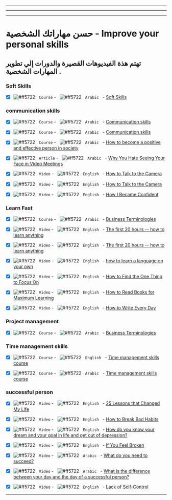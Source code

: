  
-------------------------------------------

------------------------
-------------------------
# حسن مهاراتك الشخصية - Improve your personal skills


## تهتم هذة الفيديوهات القصيرة والدورات إلي تطوير المهارات الشخصية .





### Soft Skills



- [x] ![#ff5722](https://via.placeholder.com/12/15B3E8/000000?text=+) &#xA0;	 `Course` - &#xA0;	 ![#ff5722](https://via.placeholder.com/12/ff5722/000000?text=+) &#xA0; `Arabic` &#xA0; -  [Soft Skills](https://www.youtube.com/watch?v=LlnoeUO8-F8&list=PLiY-jf8J2Mplc6151KJnXdzFYT9LO5Drs)





### communication skills


- [x] ![#ff5722](https://via.placeholder.com/12/15B3E8/000000?text=+) &#xA0;	 `Course` - &#xA0;	 ![#ff5722](https://via.placeholder.com/12/ff5722/000000?text=+) &#xA0; `Arabic` &#xA0; -  [Communication skills ](https://www.youtube.com/watch?v=xRmHDHMPy1U&list=PLV9UwIc-HwEEjdMV5xpdhe5CjuJtGIckU)





- [x] ![#ff5722](https://via.placeholder.com/12/15B3E8/000000?text=+) &#xA0;	 `Course` - &#xA0;	 ![#ff5722](https://via.placeholder.com/12/ff5722/000000?text=+) &#xA0; `Arabic` &#xA0; -  [Communication skills ](https://www.youtube.com/watch?v=VLC4ufhRJ1U&list=PL1cYVDNTSuOpDWBdCtqGLftRyy9wwKzUL)





- [x] ![#ff5722](https://via.placeholder.com/12/15B3E8/000000?text=+) &#xA0;	 `Course` - &#xA0;	 ![#ff5722](https://via.placeholder.com/12/ff5722/000000?text=+) &#xA0; `Arabic` &#xA0; -  [ How to become a positive and effective person in society](https://www.youtube.com/playlist?list=PL1cYVDNTSuOqrTTNRG5_cOkeBUTZzbPg_)




- [x] ![#ff5722](https://via.placeholder.com/12/15B3E8/000000?text=+) &#xA0;	 `Article` - &#xA0;	 ![#ff5722](https://via.placeholder.com/12/ff5722/000000?text=+) &#xA0; `Arabic` &#xA0; -  [ Why You Hate Seeing Your Face in Video Meetings ](https://www.inc.com/melina-palmer/why-you-hate-seeing-your-face-in-video-meetings.html)


- [x] ![#ff5722](https://via.placeholder.com/12/15B3E8/000000?text=+) &#xA0;	 `Video` - &#xA0;	 ![#ff5722](https://via.placeholder.com/12/ff5722/000000?text=+) &#xA0; `English` &#xA0; -  [ How to Talk to the Camera
 ](https://youtu.be/1A7u4KhKMAs)

- [x] ![#ff5722](https://via.placeholder.com/12/15B3E8/000000?text=+) &#xA0;	 `Video` - &#xA0;	 ![#ff5722](https://via.placeholder.com/12/ff5722/000000?text=+) &#xA0; `English` &#xA0; -  [ How to Talk to the Camera
 ](https://youtu.be/1A7u4KhKMAs)



- [x] ![#ff5722](https://via.placeholder.com/12/15B3E8/000000?text=+) &#xA0;	 `Video` - &#xA0;	 ![#ff5722](https://via.placeholder.com/12/ff5722/000000?text=+) &#xA0; `English` &#xA0; -  [ How I Became Confident
 ](https://youtu.be/CgDqB09KQDU)




### Learn Fast


- [x] ![#ff5722](https://via.placeholder.com/12/15B3E8/000000?text=+) &#xA0;	 `Course` - &#xA0;	 ![#ff5722](https://via.placeholder.com/12/ff5722/000000?text=+) &#xA0; `Arabic` &#xA0; -  [ Business Terminologies  ](https://www.youtube.com/playlist?list=PLv3mPa3pE30awokx9qQ5IV-nfKts7vl8o)


- [x] ![#ff5722](https://via.placeholder.com/12/15B3E8/000000?text=+) &#xA0;	 `Video` - &#xA0;	 ![#ff5722](https://via.placeholder.com/12/ff5722/000000?text=+) &#xA0; `English` &#xA0; -  [ The first 20 hours -- how to learn anything](https://youtu.be/5MgBikgcWnY)


- [x] ![#ff5722](https://via.placeholder.com/12/15B3E8/000000?text=+) &#xA0;	 `Video` - &#xA0;	 ![#ff5722](https://via.placeholder.com/12/ff5722/000000?text=+) &#xA0; `English` &#xA0; -  [ The first 20 hours -- how to learn anything](https://youtu.be/5MgBikgcWnY)


- [x] ![#ff5722](https://via.placeholder.com/12/15B3E8/000000?text=+) &#xA0;	 `Video` - &#xA0;	 ![#ff5722](https://via.placeholder.com/12/ff5722/000000?text=+) &#xA0; `English` &#xA0; -  [ how to learn a language on your own](https://youtu.be/qD0rtYNpQx0)


 - [x] ![#ff5722](https://via.placeholder.com/12/15B3E8/000000?text=+) &#xA0;	 `Video` - &#xA0;	 ![#ff5722](https://via.placeholder.com/12/ff5722/000000?text=+) &#xA0; `English` &#xA0; -  [ How to Find the One Thing to Focus On](https://youtu.be/no7DGIFOT5M)


  - [x] ![#ff5722](https://via.placeholder.com/12/15B3E8/000000?text=+) &#xA0;	 `Video` - &#xA0;	 ![#ff5722](https://via.placeholder.com/12/ff5722/000000?text=+) &#xA0; `English` &#xA0; -  [ How to Read Books for Maximum Learning](https://youtu.be/bHBVgmumaKY)


  - [x] ![#ff5722](https://via.placeholder.com/12/15B3E8/000000?text=+) &#xA0;	 `Video` - &#xA0;	 ![#ff5722](https://via.placeholder.com/12/ff5722/000000?text=+) &#xA0; `English` &#xA0; -  [How to Write Every Day](https://youtu.be/S0b_Q4r7vro)


 
 



### Project management

- [x] ![#ff5722](https://via.placeholder.com/12/15B3E8/000000?text=+) &#xA0;	 `Course` - &#xA0;	 ![#ff5722](https://via.placeholder.com/12/ff5722/000000?text=+) &#xA0; `Arabic` &#xA0; -  [ Business Terminologies  ](https://www.youtube.com/playlist?list=PLv3mPa3pE30awokx9qQ5IV-nfKts7vl8o)



### Time management skills


- [x] ![#ff5722](https://via.placeholder.com/12/15B3E8/000000?text=+) &#xA0;	 `Course` - &#xA0;	 ![#ff5722](https://via.placeholder.com/12/ff5722/000000?text=+) &#xA0; `English` &#xA0; -  [ Time management skills course ](https://www.youtube.com/playlist?list=PLqGEgt_8f5gSM6JNsCtixzFfuK5MZlgHi)


- [x] ![#ff5722](https://via.placeholder.com/12/15B3E8/000000?text=+) &#xA0;	 `Course` - &#xA0;	 ![#ff5722](https://via.placeholder.com/12/ff5722/000000?text=+) &#xA0; `Arabic` &#xA0; -  [ Time management skills course ](https://www.youtube.com/playlist?list=PLqGEgt_8f5gSM6JNsCtixzFfuK5MZlgHi)




### successful person

- [x] ![#ff5722](https://via.placeholder.com/12/15B3E8/000000?text=+) &#xA0;	 `Video` - &#xA0;	 ![#ff5722](https://via.placeholder.com/12/ff5722/000000?text=+) &#xA0; `English` &#xA0; -  [25 Lessons that Changed My Life ](https://youtu.be/dzKEm4rCJJ0)




- [x] ![#ff5722](https://via.placeholder.com/12/15B3E8/000000?text=+) &#xA0;	 `Video` - &#xA0;	 ![#ff5722](https://via.placeholder.com/12/ff5722/000000?text=+) &#xA0; `English` &#xA0; -  [How to Break Bad Habits ](https://youtu.be/Ye8LoXskKZs)




- [x] ![#ff5722](https://via.placeholder.com/12/15B3E8/000000?text=+) &#xA0;	 `Video` - &#xA0;	 ![#ff5722](https://via.placeholder.com/12/ff5722/000000?text=+) &#xA0; `English` &#xA0; -  [ How do you know your dream and your goal in life and get out of depression? ](https://www.youtube.com/watch?v=qgCI6rYWzvw)






- [x] ![#ff5722](https://via.placeholder.com/12/15B3E8/000000?text=+) &#xA0;	 `Video` - &#xA0;	 ![#ff5722](https://via.placeholder.com/12/ff5722/000000?text=+) &#xA0; `English` &#xA0; -  [If You Feel Broken](https://www.youtube.com/watch?v=57IqxwEQd9g)








 



- [x] ![#ff5722](https://via.placeholder.com/12/15B3E8/000000?text=+) &#xA0;	 `Video` - &#xA0;	 ![#ff5722](https://via.placeholder.com/12/ff5722/000000?text=+) &#xA0; `Arabic` &#xA0; -  [What do you need to succeed?](https://www.youtube.com/watch?v=57IqxwEQd9g)



- [x] ![#ff5722](https://via.placeholder.com/12/15B3E8/000000?text=+) &#xA0;	 `Video` - &#xA0;	 ![#ff5722](https://via.placeholder.com/12/ff5722/000000?text=+) &#xA0; `Arabic` &#xA0; -  [What is the difference between your day and the day of a successful person? ](https://www.youtube.com/watch?v=U17OsfkdLu0)










 



- [x] ![#ff5722](https://via.placeholder.com/12/15B3E8/000000?text=+) &#xA0;	 `Video` - &#xA0;	 ![#ff5722](https://via.placeholder.com/12/ff5722/000000?text=+) &#xA0; `English` &#xA0; -  [ Lack of Self-Control](https://www.youtube.com/watch?v=aiYLXcSBn3A)




 


 

----------------------------
